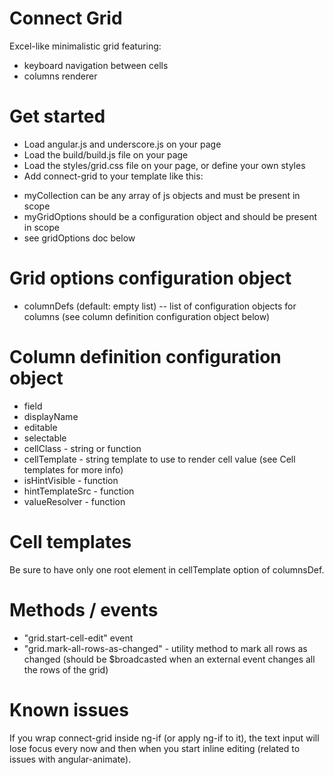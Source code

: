 Connect Grid
====

Excel-like minimalistic grid featuring:

- keyboard navigation between cells
- columns renderer

Get started
===========
- Load angular.js and underscore.js on your page
- Load the build/build.js file on your page
- Load the styles/grid.css file on your page, or define your own styles
- Add connect-grid to your template like this:

<connect-grid ng-model="myCollection" grid-options="myGridOptions"></connect-grid>

- myCollection can be any array of js objects and must be present in scope
- myGridOptions should be a configuration object and should be present in scope
- see gridOptions doc below 

Grid options configuration object
=================================
- columnDefs (default: empty list) -- list of configuration objects for columns (see column definition configuration object below)

Column definition configuration object
======================================
- field
- displayName
- editable
- selectable
- cellClass - string or function
- cellTemplate - string template to use to render cell value (see Cell templates for more info)
- isHintVisible - function
- hintTemplateSrc - function
- valueResolver - function
     
Cell templates
==============
Be sure to have only one root element in cellTemplate option of columnsDef.
 
Methods / events
================
- "grid.start-cell-edit" event
- "grid.mark-all-rows-as-changed" - utility method to mark all rows as changed (should be $broadcasted when an external event changes all the rows of the grid)

Known issues
============
If you wrap connect-grid inside ng-if (or apply ng-if to it), the text input will lose focus every now and then when you start inline editing (related to issues with angular-animate).